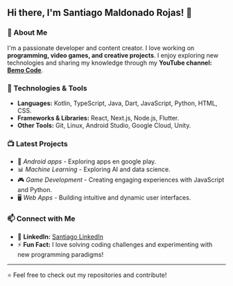 ## Hi there, I'm Santiago Maldonado Rojas! 👋

### 🚀 About Me
I'm a passionate developer and content creator. I love working on **programming, video games, and creative projects**. I enjoy exploring new technologies and sharing my knowledge through my **YouTube channel: [Bemo Code](https://www.youtube.com/@Bemo-Code)**.

### 🔧 Technologies & Tools
- **Languages:** Kotlin, TypeScript, Java, Dart, JavaScript, Python, HTML, CSS.
- **Frameworks & Libraries:** React, Next.js, Node.js, Flutter.
- **Other Tools:** Git, Linux, Android Studio, Google Cloud, Unity.

### 📺 Latest Projects
- 🤖 *Android apps* - Exploring apps en google play.
- 📊 *Machine Learning* - Exploring AI and data science.
- 🎮 *Game Development* - Creating engaging experiences with JavaScript and Python.
- 🖥️ *Web Apps* - Building intuitive and dynamic user interfaces.


### 📫 Connect with Me
- 💼 **LinkedIn:** [Santiago LinkedIn](https://www.linkedin.com/in/santiago-maldonado-rojas-4580b3276/)
- ⚡ **Fun Fact:** I love solving coding challenges and experimenting with new programming paradigms!

---
⭐️ Feel free to check out my repositories and contribute!
